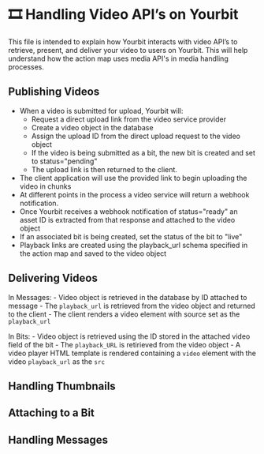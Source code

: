 # 🎞️ **Handling Video API’s on Yourbit**
This file is intended to explain how Yourbit interacts with video API’s to retrieve, present, and deliver your video to users on Yourbit. This will help understand how the action map uses media API's in media handling processes.

## Publishing Videos
  - When a video is submitted for upload, Yourbit will:
      - Request a direct upload link from the video service provider
      - Create a video object in the database
      - Assign the upload ID from the direct upload request to the video object
      - If the video is being submitted as a bit, the new bit is created and set to status="pending"
      - The upload link is then returned to the client.
  - The client application will use the provided link to begin uploading the video in chunks
  - At different points in the process a video service will return a webhook notification.
  - Once Yourbit receives a webhook notification of status="ready" an asset ID is extracted from that response and attached to the video object
  - If an associated bit is being created, set the status of the bit to "live"
  - Playback links are created using the playback_url schema specified in the action map and saved to the video object

## Delivering Videos
  In Messages:
    - Video object is retrieved in the database by ID attached to message
    - The `playback_url` is retrieved from the video object and returned to the client
    - The client renders a video element with source set as the `playback_url`

  In Bits:
    - Video object is retrieved using the ID stored in the attached video field of the bit
    - The `playback_URL` is retirieved from the video object
    - A video player HTML template is rendered containing a `video` element with the video `playback_url` as the `src`

## Handling Thumbnails


## Attaching to a Bit


## Handling Messages
